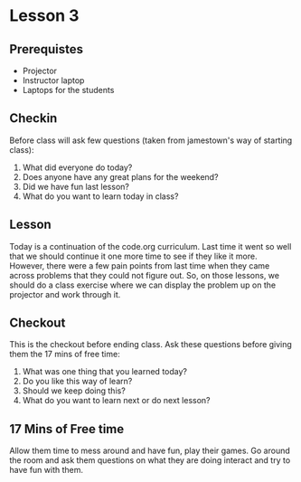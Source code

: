 Lesson 3
========

Prerequistes
-----

* Projector
* Instructor laptop
* Laptops for the students

Checkin
-------

Before class will ask few questions (taken from jamestown's way of starting class):

1. What did everyone do today?
2. Does anyone have any great plans for the weekend?
3. Did we have fun last lesson?
4. What do you want to learn today in class?

Lesson
-------

Today is a continuation of the code.org curriculum. Last time it went so well that we should continue it one more time to see if they like it more. However, there were a few pain points from last time when they came across problems that they could not figure out. So, on those lessons, we should do a class exercise where we can display the problem up on the projector and work through it.

Checkout
----------

This is the checkout before ending class. Ask these questions before giving them the 17 mins of free time:

1. What was one thing that you learned today?
2. Do you like this way of learn?
3. Should we keep doing this?
4. What do you want to learn next or do next lesson?

17 Mins of Free time
-----

Allow them time to mess around and have fun, play their games. Go around the room and ask them questions on what they are doing interact and try to have fun with them.

